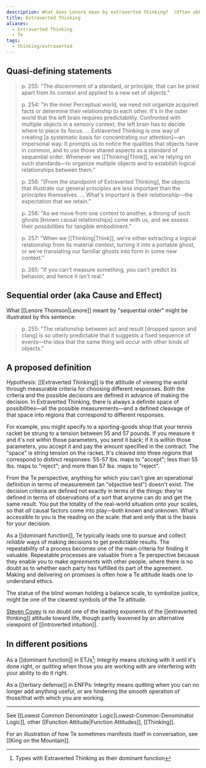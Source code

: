```yaml
---
description: What does Lenore mean by extraverted thinking?  (Often abbreviated "Te".)
title: Extraverted Thinking
aliases:
  - Extraverted Thinking
  - Te
tags:
  - thinking/extraverted
---
```


## Quasi-defining statements

> p. 255: "The discernment of a standard, or principle, that can be pried apart from its context and applied to a new set of objects."
>
> p. 254: "In the inner Perceptual world, we need not organize acquired facts or determine their relationship to each other. It's in the outer world that the left brain requires predictability. Confronted with multiple objects in a sensory context, the left brain has to decide where to place its focus. ... Extraverted Thinking is one way of creating \[a systematic basis for concentrating our attention]—an impersonal way. It prompts us to notice the qualities that objects have in common, and to use those shared aspects as a standard of sequential order. Whenever we [[Thinking|Think]], we're relying on such standards—to organize multiple objects and to establish logical relationships between them."
>
> p. 256: "\[From the standpoint of Extraverted Thinking], the objects that illustrate our general principles are less important than the principles themselves. ... What's important is their _relationship_—the expectation that we retain."
>
> p. 256: "As we move from one context to another, a throng of such ghosts \[known causal relationships] come with us, and we assess their possibilities for tangible embodiment."
>
> p. 257: "When we [[Thinking|Think]], we're either extracting a logical relationship from its material context, turning it into a portable ghost, or we're translating our familiar ghosts into form in some new context."
>
> p. 265: "If you can't measure something, you can't predict its behavior, and hence it isn't real."

## Sequential order (aka Cause and Effect)

What [[Lenore Thomson|Lenore]] meant by "sequential order" might be illustrated by this sentence:

> p. 255: "The relationship between act and result \[dropped spoon and clang] is so utterly predictable that it suggests a fixed sequence of events—the idea that the same thing will occur with other kinds of objects."

## A proposed definition

_Hypothesis:_ [[Extraverted Thinking]] is the attitude of viewing the world through measurable criteria for choosing different responses. Both the criteria and the possible decisions are defined in advance of making the decision. In Extraverted Thinking, there is always a definite space of possibilities—all the possible measurements—and a defined cleavage of that space into regions that correspond to different responses.

For example, you might specify to a sporting-goods shop that your tennis racket be strung to a tension between 55 and 57 pounds. If you measure it and it's not within those parameters, you send it back; if it is within those parameters, you accept it and pay the amount specified in the contract. The "space" is string tension on the racket. It's cleaved into three regions that correspond to distinct responses: 55-57 lbs. maps to "accept"; less than 55 lbs. maps to "reject"; and more than 57 lbs. maps to "reject".

From the Te perspective, anything for which you can't give an operational definition in terms of measurement (an "objective test") doesn't exist. The decision criteria are defined not exactly in terms of the things: they're defined in terms of observations of a sort that anyone can do and get the same result. You put the totality of the real-world situation onto your scales, so that _all_ causal factors come into play—both known and unknown. What's accessible to you is the reading on the scale: that and only that is the basis for your decision.

As a [[dominant function]], Te typically leads one to pursue and collect _reliable_ ways of making decisions to get predictable results. The repeatability of a process becomes one of the main criteria for finding it valuable. Repeatable processes are valuable from a Te perspective because they enable you to make _agreements_ with other people, where there is no doubt as to whether each party has fulfilled its part of the agreement. Making and delivering on promises is often how a Te attitude leads one to understand ethics.

The statue of the blind woman holding a balance scale, to symbolize justice, might be one of the clearest symbols of the Te attitude.

[Steven Covey](https://web.archive.org/web/20071014031048/http://greenlightwiki.com/lenore-exegesis/Steven_Covey) is no doubt one of the leading exponents of the [[extraverted thinking]] attitude toward life, though partly leavened by an alternative viewpoint of [[introverted intuition]].

## In different positions

As a [[dominant function]] in ETJs[^1]: Integrity means sticking with it until it's done right, or quitting when those you are working with are interfering with your ability to do it right.

As a [[tertiary defense]] in ENFPs: Integrity means quitting when you can no longer add anything useful, or are hindering the smooth operation of those/that with which you are working.

---

See [[Lowest Common Denominator Logic|Lowest-Common-Denominator Logic]], other [[Function Attitude|Function Attitudes]], [[Thinking]].

For an illustration of how Te sometimes manifests itself in conversation, see [[King on the Mountain]].

[^1]: Types with Extraverted Thinking as their dominant function
